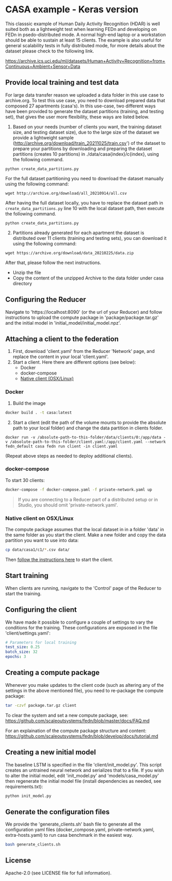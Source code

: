 # CASA example - Keras version
This classsic example of Human Daily Activity Recognition (HDAR) is well suited both as a lightweight test when learning FEDn and developing on FEDn in psedo-distributed mode. A normal high-end laptop or a workstation should be able to sustain at least 15 clients. The example is also useful for general scalability tests in fully distributed mode, for more details about the dataset please check to the following link.

https://archive.ics.uci.edu/ml/datasets/Human+Activity+Recognition+from+Continuous+Ambient+Sensor+Data


## Provide local training and test data
For large data transfer reason we uploaded a data folder in this use case to archive.org. To test this use case, you need to download prepared data that composed 27 apartments (casa's). In this use-case, two different ways have been provided to generate the dataset partitions (training, and testing set), that gives the user more flexibility, these ways are listed below.

1. Based on your needs (number of clients you want, the training dataset size, and testing dataset size), due to the large size of the dataset we provide a lightweight sample (http://archive.org/download/train_20211025/train.csv') of the dataset to prepare your partitions by downloading and preparing the dataset partitions (creates 10 partitions) in ./data/casa{index}/c{index}, using the following command.
```
python create_data_partitions.py
```
For the full dataset partitioning you need to download the dataset manually using the following command:
```
wget http://archive.org/download/all_20210914/all.csv
```
After having the full dataset locally, you have to replace the dataset path in ``` create_data_partitions.py ``` line 10 with the local dataset path, then execute the following command.
```
python create_data_partitions.py
```

2. Partitions already generated for each apartment the dataset is distributed over 11 clients (training and testing sets),  you can download it using the following command:
```
wget https://archive.org/download/data_20210225/data.zip
```
After that, please follow the next instructions.
   - Unzip the file
   - Copy the content of the unzipped Archive to the data folder under casa directory

## Configuring the Reducer
Navigate to 'https://localhost:8090' (or the url of your Reducer) and follow instructions to upload the compute package in 'package/package.tar.gz' and the initial model in 'initial_model/initial_model.npz'.

## Attaching a client to the federation
1. First, download 'client.yaml' from the Reducer 'Network' page, and replace the content in your local 'client.yaml'. 
2. Start a client. Here there are different options (see below): 
    - Docker 
    - docker-compose
    - [Native client (OSX/Linux)](https://github.com/scaleoutsystems/examples/tree/main/how-tos/start-native-fedn-client)
    
### Docker
1. Build the image

``` bash
docker build . -t casa:latest
```

2. Start a client (edit the path of the volume mounts to provide the absolute path to your local folder) and change the data partition in clients folder.
```
docker run -v /absolute-path-to-this-folder/data/clients/0:/app/data -v /absolute-path-to-this-folder/client.yaml:/app/client.yaml --network fedn_default casa fedn run client -in client.yaml 
```
(Repeat above steps as needed to deploy additional clients).

### docker-compose
To start 30 clients: 

```bash
docker-compose -f docker-compose.yaml -f private-network.yaml up 
```
> If you are connecting to a Reducer part of a distributed setup or in Studio, you should omit 'private-network.yaml'. 

### Native client on OSX/Linux
The compute package assumes that the local dataset in in a folder 'data' in the same folder as you start the client. Make a new folder and copy the data partition you want to use into data:
```bash
cp data/casa1/c1/*.csv data/
```
Then [follow the instructions here](https://github.com/scaleoutsystems/examples/tree/main/how-tos/start-native-fedn-client) to start the client. 

## Start training 
When clients are running, navigate to the 'Control' page of the Reducer to start the training. 



## Configuring the client
We have made it possible to configure a couple of settings to vary the conditions for the training. These configurations are expsosed in the file 'client/settings.yaml': 

```yaml 
# Parameters for local training
test_size: 0.25
batch_size: 32
epochs: 3
```

## Creating a compute package
Whenever you make updates to the client code (such as altering any of the settings in the above mentioned file), you need to re-package the compute package:

```bash
tar -czvf package.tar.gz client
```
To clear the system and set a new compute package, see: https://github.com/scaleoutsystems/fedn/blob/master/docs/FAQ.md

For an explaination of the compute package structure and content: https://github.com/scaleoutsystems/fedn/blob/develop/docs/tutorial.md
 
## Creating a new initial model
The baseline LSTM is specified in the file 'client/init_model.py'. This script creates an untrained neural network and serializes that to a file.  If you wish to alter the initial model, edit 'init_model.py' and 'models/casa_model.py' then regenerate the initial model file (install dependencies as needed, see requirements.txt):

```bash
python init_model.py 
```

## Generate the configuration files
We provide the 'generate_clients.sh' bash file to generate all the configuration yaml files (docker_compose.yaml, private-network.yaml, extra-hosts.yaml) to run casa benchmark in the easiest way.
```bash
bash generate_clients.sh 
```
## License
Apache-2.0 (see LICENSE file for full information).




[comment]: <> (## Start the client)

[comment]: <> (The easiest way to start clients for quick testing is by using Docker. We provide a docker-compose template for convenience. First, edit 'fedn-network.yaml' to provide information about the reducer endpoint. Then:)

[comment]: <> (```bash)

[comment]: <> (docker-compose -f docker-compose.yaml up --scale client=2 )

[comment]: <> (```)

[comment]: <> (> Note that this assumes that a FEDn network is running &#40;see separate deployment instructions&#41;. The file 'docker-compose.yaml' is for testing against a local pseudo-distributed FEDn network. Use 'docker-compose.decentralised.yaml' if you are connecting against a reducer part of a distributed setup and provide a 'extra_hosts' file.)

[comment]: <> (The easiest way to start clients for quick testing is by using Docker. We provide a docker-compose template for convenience. First, edit 'fedn-network.yaml' to provide information about the reducer endpoint. Then:)

[comment]: <> (The easiest way to distribute data across client is to start this command instead of the previous one )

[comment]: <> (```bash)

[comment]: <> (docker-compose -f docker-compose.decentralised.yaml up --build)

[comment]: <> (```)


[comment]: <> (## Configure and start a client using cpu device)

[comment]: <> (The easiest way to start clients for quick testing is to use shell script.The following )

[comment]: <> (shell script will configure and start a client on a blank Ubuntu 20.04 LTS VM:    )


[comment]: <> (```bash)

[comment]: <> (#!/bin/bash)

[comment]: <> (# Install Docker and docker-compose)

[comment]: <> (sudo apt-get update)

[comment]: <> (sudo sudo snap install docker)

[comment]: <> (# clone the nlp_imdb example)

[comment]: <> (git https://github.com/scaleoutsystems/FEDn-client-casa-keras.git)

[comment]: <> (cd FEDn-client-casa-keras)

[comment]: <> (# if no available data, download it from archive)

[comment]: <> (# wget https://archive.org/download/data_20210225/data.zip)

[comment]: <> (# sudo apt install unzip)

[comment]: <> (# unzip -o data.zip)

[comment]: <> (# sudo rm data.zip)

[comment]: <> (# Make sure you have edited extra-hosts.yaml to provide hostname mappings for combiners)

[comment]: <> (# Make sure you have edited client.yaml to provide hostname mappings for reducer)

[comment]: <> (sudo docker-compose -f docker-compose.yaml -f extra-hosts.yaml up --build)

[comment]: <> (```)

[comment]: <> (### Start prediction- global model serving)

[comment]: <> (We have made it possible to use the trained global model for prediction, to start the UI make sure that the FEDn-network is)

[comment]: <> (is started and run the flask app &#40;python predict/app.py&#41;)

[comment]: <> (```bash)

[comment]: <> (# prediction/)

[comment]: <> (python app.py)

[comment]: <> (```)


[comment]: <> (## License)

[comment]: <> (Apache-2.0 &#40;see LICENSE file for full information&#41;.)